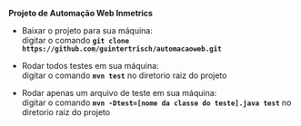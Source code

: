 **Projeto de Automação Web Inmetrics**

- Baixar o projeto para sua máquina:\
  digitar o comando **`git clone https://github.com/guintertrisch/automacaoweb.git`**

- Rodar todos testes em sua máquina:\
  digitar o comando **`mvn test`** no diretorio raiz do projeto

- Rodar apenas um arquivo de teste em sua máquina:\
digitar o comando **`mvn -Dtest=[nome da classe do teste].java test`** no diretorio raiz do projeto   
